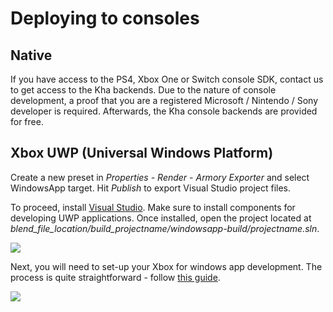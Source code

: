 # Deploying to consoles

## Native

If you have access to the PS4, Xbox One or Switch console SDK, contact us to get access to the Kha backends. Due to the nature of console development, a proof that you are a registered Microsoft / Nintendo / Sony developer is required. Afterwards, the Kha console backends are provided for free.


## Xbox UWP (Universal Windows Platform)

Create a new preset in *Properties - Render - Armory Exporter* and select WindowsApp target. Hit *Publish* to export Visual Studio project files.

To proceed, install [Visual Studio](https://www.visualstudio.com/vs/community/). Make sure to install components for developing UWP applications. Once installed, open the project located at *blend_file_location/build_projectname/windowsapp-build/projectname.sln*.

![](/platforms/img/xbox/1.png)

Next, you will need to set-up your Xbox for windows app development. The process is quite straightforward - follow [this guide](https://docs.microsoft.com/en-us/windows/uwp/xbox-apps/getting-started). 

![](/platforms/img/xbox/2.png)
